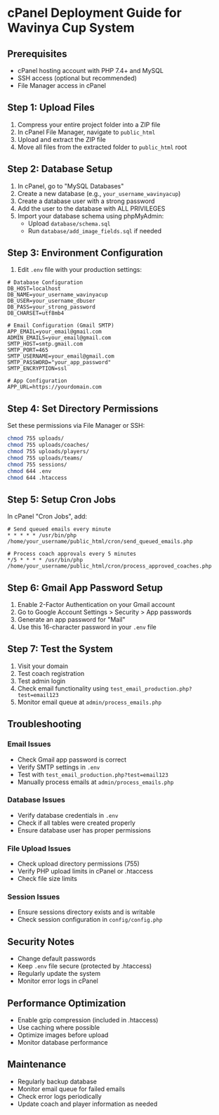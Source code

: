 # cPanel Deployment Guide for Wavinya Cup System

## Prerequisites
- cPanel hosting account with PHP 7.4+ and MySQL
- SSH access (optional but recommended)
- File Manager access in cPanel

## Step 1: Upload Files
1. Compress your entire project folder into a ZIP file
2. In cPanel File Manager, navigate to `public_html`
3. Upload and extract the ZIP file
4. Move all files from the extracted folder to `public_html` root

## Step 2: Database Setup
1. In cPanel, go to "MySQL Databases"
2. Create a new database (e.g., `your_username_wavinyacup`)
3. Create a database user with a strong password
4. Add the user to the database with ALL PRIVILEGES
5. Import your database schema using phpMyAdmin:
   - Upload `database/schema.sql`
   - Run `database/add_image_fields.sql` if needed

## Step 3: Environment Configuration
1. Edit `.env` file with your production settings:
```env
# Database Configuration
DB_HOST=localhost
DB_NAME=your_username_wavinyacup
DB_USER=your_username_dbuser
DB_PASS=your_strong_password
DB_CHARSET=utf8mb4

# Email Configuration (Gmail SMTP)
APP_EMAIL=your_email@gmail.com
ADMIN_EMAILS=your_email@gmail.com
SMTP_HOST=smtp.gmail.com
SMTP_PORT=465
SMTP_USERNAME=your_email@gmail.com
SMTP_PASSWORD="your_app_password"
SMTP_ENCRYPTION=ssl

# App Configuration
APP_URL=https://yourdomain.com
```

## Step 4: Set Directory Permissions
Set these permissions via File Manager or SSH:
```bash
chmod 755 uploads/
chmod 755 uploads/coaches/
chmod 755 uploads/players/
chmod 755 uploads/teams/
chmod 755 sessions/
chmod 644 .env
chmod 644 .htaccess
```

## Step 5: Setup Cron Jobs
In cPanel "Cron Jobs", add:
```
# Send queued emails every minute
* * * * * /usr/bin/php /home/your_username/public_html/cron/send_queued_emails.php

# Process coach approvals every 5 minutes
*/5 * * * * /usr/bin/php /home/your_username/public_html/cron/process_approved_coaches.php
```

## Step 6: Gmail App Password Setup
1. Enable 2-Factor Authentication on your Gmail account
2. Go to Google Account Settings > Security > App passwords
3. Generate an app password for "Mail"
4. Use this 16-character password in your `.env` file

## Step 7: Test the System
1. Visit your domain
2. Test coach registration
3. Test admin login
4. Check email functionality using `test_email_production.php?test=email123`
5. Monitor email queue at `admin/process_emails.php`

## Troubleshooting

### Email Issues
- Check Gmail app password is correct
- Verify SMTP settings in `.env`
- Test with `test_email_production.php?test=email123`
- Manually process emails at `admin/process_emails.php`

### Database Issues
- Verify database credentials in `.env`
- Check if all tables were created properly
- Ensure database user has proper permissions

### File Upload Issues
- Check upload directory permissions (755)
- Verify PHP upload limits in cPanel or .htaccess
- Check file size limits

### Session Issues
- Ensure sessions directory exists and is writable
- Check session configuration in `config/config.php`

## Security Notes
- Change default passwords
- Keep `.env` file secure (protected by .htaccess)
- Regularly update the system
- Monitor error logs in cPanel

## Performance Optimization
- Enable gzip compression (included in .htaccess)
- Use caching where possible
- Optimize images before upload
- Monitor database performance

## Maintenance
- Regularly backup database
- Monitor email queue for failed emails
- Check error logs periodically
- Update coach and player information as needed

